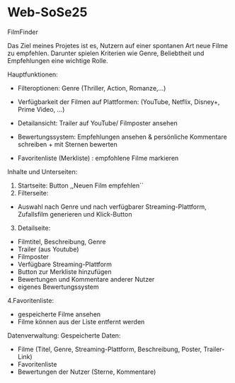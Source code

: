 # Web-SoSe25
FilmFinder 

Das Ziel meines Projetes ist es, Nutzern auf einer spontanen Art neue Filme zu empfehlen. Darunter spielen Kriterien wie Genre, Beliebtheit und Empfehlungen eine wichtige Rolle. 

Hauptfunktionen: 

- Filteroptionen: Genre (Thriller, Action, Romanze,...)  


- Verfügbarkeit der Filmen auf Plattformen: (YouTube, Netflix, Disney+, Prime Video, ...)


- Detailansicht: Trailer auf YouTube/ Filmposter ansehen 


- Bewertungssystem: Empfehlungen ansehen & persönliche Kommentare schreiben + mit Sternen bewerten 


- Favoritenliste (Merkliste) : empfohlene Filme markieren 


Inhalte und Unterseiten: 

1. Startseite: Button ,,Neuen Film empfehlen´´
2. Filterseite: 
- Auswahl nach Genre und nach verfügbarer Streaming-Plattform, Zufallsfilm generieren und Klick-Button 
3. Detailseite: 
- Filmtitel, Beschreibung, Genre 
- Trailer (aus Youtube)
- Filmposter 
- Verfügbare Streaming-Plattform
- Button zur Merkliste hinzufügen 
- Bewertungen und Kommentare anderer Nutzer 
- eigenes Bewertungssystem 

4.Favoritenliste: 
- gespeicherte Filme ansehen 
- Filme können aus der Liste entfernt werden


Datenverwaltung: 
Gespeicherte Daten: 
- Filme (Titel, Genre, Streaming-Plattform, Beschreibung, Poster, Trailer-Link)
- Favoritenliste 
- Bewertungen der Nutzer (Sterne, Kommentare) 

